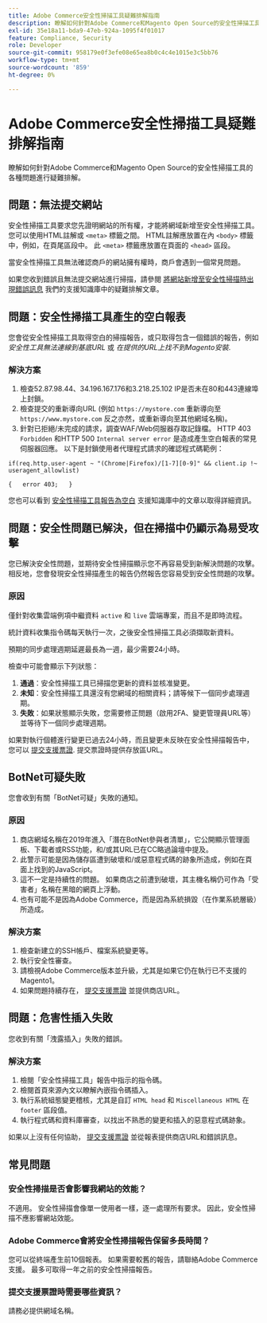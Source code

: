 ```yaml
---
title: Adobe Commerce安全性掃描工具疑難排解指南
description: 瞭解如何針對Adobe Commerce和Magento Open Source的安全性掃描工具的各種問題進行疑難排解。
exl-id: 35e18a11-bda9-47eb-924a-1095f4f01017
feature: Compliance, Security
role: Developer
source-git-commit: 958179e0f3efe08e65ea8b0c4c4e1015e3c5bb76
workflow-type: tm+mt
source-wordcount: '859'
ht-degree: 0%

---
```


# Adobe Commerce安全性掃描工具疑難排解指南

瞭解如何針對Adobe Commerce和Magento Open Source的安全性掃描工具的各種問題進行疑難排解。

## 問題：無法提交網站

安全性掃描工具要求您先證明網站的所有權，才能將網域新增至安全性掃描工具。 您可以使用HTML註解或 `<meta>` 標籤之間。 HTML註解應放置在內 `<body>` 標籤中，例如，在頁尾區段中。 此 `<meta>` 標籤應放置在頁面的 `<head>` 區段。

當安全性掃描工具無法確認商戶的網站擁有權時，商戶會遇到一個常見問題。

如果您收到錯誤且無法提交網站進行掃描，請參閱 [將網站新增至安全性掃描時出現錯誤訊息](/help/troubleshooting/miscellaneous/error-message-adding-site-into-security-scan.md) 我們的支援知識庫中的疑難排解文章。

## 問題：安全性掃描工具產生的空白報表

您會從安全性掃描工具取得空白的掃描報告，或只取得包含一個錯誤的報告，例如 *安全性工具無法連線到基底URL* 或 *在提供的URL上找不到Magento安裝*.

### 解決方案

1. 檢查52.87.98.44、34.196.167.176和3.218.25.102 IP是否未在80和443連線埠上封鎖。
1. 檢查提交的重新導向URL (例如 `https://mystore.com` 重新導向至 `https://www.mystore.com` 反之亦然，或重新導向至其他網域名稱)。
1. 針對已拒絕/未完成的請求，調查WAF/Web伺服器存取記錄檔。 HTTP 403 `Forbidden` 和HTTP 500 `Internal server error` 是造成產生空白報表的常見伺服器回應。 以下是封鎖使用者代理程式請求的確認程式碼範例：

```code block
if(req.http.user-agent ~ "(Chrome|Firefox)/[1-7][0-9]" && client.ip !~ useragent_allowlist)

{   error 403;   }
```

您也可以看到 [安全性掃描工具報告為空白](/help/troubleshooting/miscellaneous/the-security-scan-tool-report-is-blank.md) 支援知識庫中的文章以取得詳細資訊。

## 問題：安全性問題已解決，但在掃描中仍顯示為易受攻擊

您已解決安全性問題，並期待安全性掃描顯示您不再容易受到新解決問題的攻擊。 相反地，您會發現安全性掃描產生的報告仍然報告您容易受到安全性問題的攻擊。

### 原因

僅針對收集雲端例項中繼資料 `active` 和 `live` 雲端專案，而且不是即時流程。

統計資料收集指令碼每天執行一次，之後安全性掃描工具必須擷取新資料。

預期的同步處理週期延遲最長為一週，最少需要24小時。

檢查中可能會顯示下列狀態：

1. **通過**：安全性掃描工具已掃描您更新的資料並核准變更。
1. **未知**：安全性掃描工具還沒有您網域的相關資料；請等候下一個同步處理週期。
1. **失敗**：如果狀態顯示失敗，您需要修正問題（啟用2FA、變更管理員URL等） 並等待下一個同步處理週期。

如果對執行個體進行變更已過去24小時，而且變更未反映在安全性掃描報告中，您可以 [提交支援票證](/help/help-center-guide/help-center/magento-help-center-user-guide.md#submit-ticket). 提交票證時提供存放區URL。

## BotNet可疑失敗

您會收到有關「BotNet可疑」失敗的通知。

### 原因

1. 商店網域名稱在2019年進入「潛在BotNet參與者清單」，它公開顯示管理面板、下載者或RSS功能，和/或其URL已在CC略過論壇中提及。
1. 此警示可能是因為儲存區遭到破壞和/或惡意程式碼的跡象所造成，例如在頁面上找到的JavaScript。
1. 這不一定是持續性的問題。 如果商店之前遭到破壞，其主機名稱仍可作為「受害者」名稱在黑暗的網頁上浮動。
1. 也有可能不是因為Adobe Commerce，而是因為系統損毀（在作業系統層級）所造成。

### 解決方案

1. 檢查新建立的SSH帳戶、檔案系統變更等。
1. 執行安全性審查。
1. 請檢視Adobe Commerce版本並升級，尤其是如果它仍在執行已不支援的Magento1。
1. 如果問題持續存在， [提交支援票證](/help/help-center-guide/help-center/magento-help-center-user-guide.md#submit-ticket) 並提供商店URL。

## 問題：危害性插入失敗

您收到有關「洩露插入」失敗的錯誤。

### 解決方案

1. 檢閱「安全性掃描工具」報告中指示的指令碼。
1. 檢閱首頁來源內文以瞭解內嵌指令碼插入。
1. 執行系統組態變更稽核，尤其是自訂 `HTML head` 和 `Miscellaneous HTML` 在 `footer` 區段值。
1. 執行程式碼和資料庫審查，以找出不熟悉的變更和插入的惡意程式碼跡象。

如果以上沒有任何協助， [提交支援票證](/help/help-center-guide/help-center/magento-help-center-user-guide.md#submit-ticket) 並從報表提供商店URL和錯誤訊息。

## 常見問題

### 安全性掃描是否會影響我網站的效能？

不適用。 安全性掃描會像單一使用者一樣，逐一處理所有要求。 因此，安全性掃描不應影響網站效能。

### Adobe Commerce會將安全性掃描報告保留多長時間？

您可以從終端產生前10個報表。 如果需要較舊的報告，請聯絡Adobe Commerce支援。 最多可取得一年之前的安全性掃描報告。

### 提交支援票證時需要哪些資訊？

請務必提供網域名稱。
